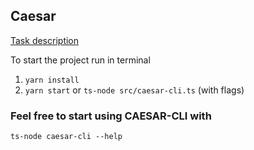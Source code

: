 ## Caesar

[Task description](https://github.com/evolution-gaming/typescript-bootcamp/tree/main/homeworks/10-caesar)

To start the project run in terminal

1. `yarn install`
2. `yarn start` or `ts-node src/caesar-cli.ts` (with flags)

### Feel free to start using CAESAR-CLI with

`ts-node caesar-cli --help`

